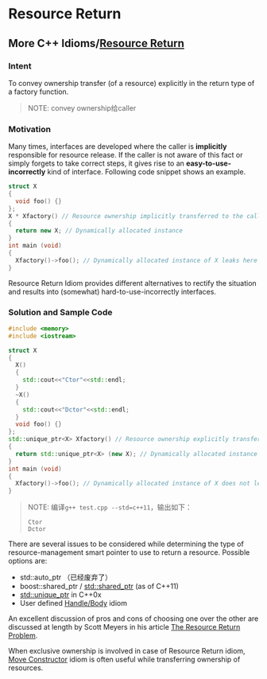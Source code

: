 # Resource Return



## More C++ Idioms/[Resource Return](https://en.wikibooks.org/wiki/More_C%2B%2B_Idioms/Resource_Return)



### Intent

To convey ownership transfer (of a resource) explicitly in the return type of a factory function.

> NOTE: convey ownership给caller

### Motivation

Many times, interfaces are developed where the caller is **implicitly** responsible for resource release. If the caller is not aware of this fact or simply forgets to take correct steps, it gives rise to an **easy-to-use-incorrectly** kind of interface. Following code snippet shows an example.

```c++
struct X
{
  void foo() {}
};
X * Xfactory() // Resource ownership implicitly transferred to the caller.
{
  return new X; // Dynamically allocated instance
}
int main (void)
{
  Xfactory()->foo(); // Dynamically allocated instance of X leaks here
}
```

Resource Return Idiom provides different alternatives to rectify the situation and results into (somewhat) hard-to-use-incorrectly interfaces.

### Solution and Sample Code

```c++
#include <memory>
#include <iostream>

struct X
{
  X()
  {
    std::cout<<"Ctor"<<std::endl;
  }
  ~X()
  {
    std::cout<<"Dctor"<<std::endl;
  }
  void foo() {}
};
std::unique_ptr<X> Xfactory() // Resource ownership explicitly transferred to the caller.
{
  return std::unique_ptr<X> (new X); // Dynamically allocated instance
}
int main (void)
{
  Xfactory()->foo(); // Dynamically allocated instance of X does not leak here
}
```

> NOTE: 编译`g++ test.cpp --std=c++11`，输出如下：
>
> ```
> Ctor
> Dctor
> ```
>
> 

There are several issues to be considered while determining the type of resource-management smart pointer to use to return a resource. Possible options are:

- std::auto_ptr （已经废弃了）
- boost::shared_ptr / [std::shared_ptr](https://en.cppreference.com/w/cpp/memory/shared_ptr) (as of C++11)
- [std::unique_ptr](https://en.cppreference.com/w/cpp/memory/unique_ptr) in C++0x
- User defined [Handle/Body](https://en.wikibooks.org/wiki/More_C%2B%2B_Idioms/Handle_Body) idiom

An excellent discussion of pros and cons of choosing one over the other are discussed at length by Scott Meyers in his article [The Resource Return Problem](http://www.aristeia.com/Papers/resourceReturnProblem.txt). 



When exclusive ownership is involved in case of Resource Return idiom, [Move Constructor](https://en.wikibooks.org/wiki/More_C%2B%2B_Idioms/Move_Constructor) idiom is often useful while transferring ownership of resources.

